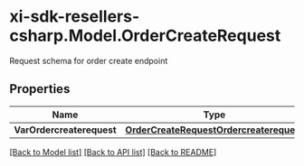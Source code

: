 # xi-sdk-resellers-csharp.Model.OrderCreateRequest
Request schema for order create endpoint

## Properties

Name | Type | Description | Notes
------------ | ------------- | ------------- | -------------
**VarOrdercreaterequest** | [**OrderCreateRequestOrdercreaterequest**](OrderCreateRequestOrdercreaterequest.md) |  | [optional] 

[[Back to Model list]](../README.md#documentation-for-models) [[Back to API list]](../README.md#documentation-for-api-endpoints) [[Back to README]](../README.md)

